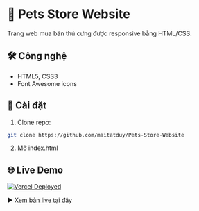 # 🐶 Pets Store Website

Trang web mua bán thú cưng được responsive bằng HTML/CSS.

## 🛠 Công nghệ
- HTML5, CSS3
- Font Awesome icons

## 🚀 Cài đặt

1. Clone repo:
```bash
git clone https://github.com/maitatduy/Pets-Store-Website
```

2. Mở index.html


## 🌐 Live Demo

[![Vercel Deployed](https://img.shields.io/badge/Vercel-Deployed-black?style=flat&logo=vercel)](pets-store-website.vercel.app/)

▶️ [Xem bản live tại đây](pets-store-website.vercel.app/)